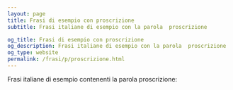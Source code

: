 ```yaml
---
layout: page
title: Frasi di esempio con proscrizione 
subtitle: Frasi italiane di esempio con la parola  proscrizione

og_title: Frasi di esempio con proscrizione 
og_description: Frasi italiane di esempio con la parola  proscrizione
og_type: website
permalink: /frasi/p/proscrizione.html
---
```


Frasi italiane di esempio contenenti la parola proscrizione:


